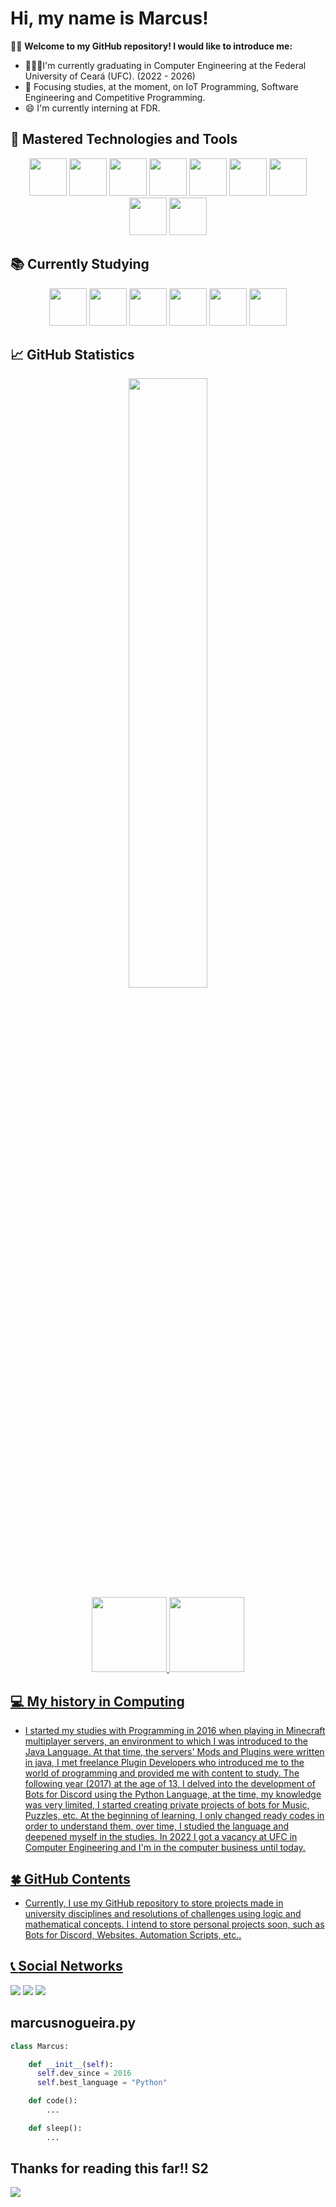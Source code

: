 # Hi, my name is Marcus!

🙋‍♂️ **Welcome to my GitHub repository! I would like to introduce me:**<br/>
- 👨🏼‍🎓I'm currently graduating in Computer Engineering at the Federal University of Ceará (UFC). (2022 - 2026)
- 🌱 Focusing studies, at the moment, on IoT Programming, Software Engineering and Competitive Programming.
- 😄 I'm currently interning at FDR.

## 🔭 **Mastered Technologies and Tools**<br/>
<div align='center'>
   <img src="https://cdn.jsdelivr.net/gh/devicons/devicon/icons/python/python-original.svg" width="60" height="60"/>
   <img src="https://cdn.jsdelivr.net/gh/devicons/devicon/icons/c/c-original.svg" width="60" height="60"/>
   <img src="https://cdn.jsdelivr.net/gh/devicons/devicon/icons/javascript/javascript-original.svg" width="60" height="60"/>
   <img src="https://cdn.jsdelivr.net/gh/devicons/devicon/icons/java/java-original.svg" width="60" height="60"/>
   <img src="https://cdn.jsdelivr.net/gh/devicons/devicon/icons/html5/html5-original.svg" width="60" height="60"/>
   <img src="https://cdn.jsdelivr.net/gh/devicons/devicon/icons/css3/css3-original.svg" width="60" height="60"/>
   <img src="https://cdn.jsdelivr.net/gh/devicons/devicon/icons/sass/sass-original.svg" width="60" height="60"/>
   <img src="https://cdn.jsdelivr.net/gh/devicons/devicon/icons/selenium/selenium-original.svg" width="60" height="60"/>
   <img src="https://cdn.jsdelivr.net/gh/devicons/devicon/icons/mysql/mysql-original.svg" width="60" height="60"/>
</div>


## 📚 **Currently Studying**<br/>
<div align='center'>
   <img src="https://cdn.jsdelivr.net/gh/devicons/devicon/icons/graphql/graphql-plain-wordmark.svg" width="60" height="60"/>
   <img src="https://cdn.jsdelivr.net/gh/devicons/devicon/icons/bulma/bulma-plain.svg" width="60" height="60"/>
   <img src="https://cdn.jsdelivr.net/gh/devicons/devicon/icons/typescript/typescript-original.svg" width="60" height="60"/>
   <img src="https://cdn.jsdelivr.net/gh/devicons/devicon/icons/django/django-plain.svg" width="60" height="60"/>
   <img src="https://cdn.jsdelivr.net/gh/devicons/devicon/icons/mongodb/mongodb-original.svg" width="60" height="60"/>
   <img src="https://cdn.jsdelivr.net/gh/devicons/devicon/icons/sqlite/sqlite-original.svg" width="60" height="60"/>
</div>

## 📈 **GitHub Statistics**
<div align='center'>
   <img width="50%"src="https://streak-stats.demolab.com?user=marcusnogueiraa&theme=dracula" />
</div>
<div align='center'>
   <a href="https://github.com/marcusnogueiraa">
   <img height="120em" src="https://github-readme-stats.vercel.app/api/top-langs/?username=marcusnogueiraa&layout=compact&langs_count=7&theme=dracula"/>
    <img height="120em" src="https://github-readme-stats.vercel.app/api?username=marcusnogueiraa&show_icons=true&theme=dracula&include_all_commits=true&count_private=true"/>
</div>

## 💻 **My history in Computing**<br/>
 - I started my studies with Programming in 2016 when playing in Minecraft multiplayer servers, an environment to which I was introduced to the Java Language. At that time, the servers' Mods and Plugins were written in java, I met freelance Plugin Developers who introduced me to the world of programming and provided me with content to study. The following year (2017) at the age of 13, I delved into the development of Bots for Discord using the Python Language, at the time, my knowledge was very limited, I started creating private projects of bots for Music, Puzzles, etc. At the beginning of learning, I only changed ready codes in order to understand them, over time, I studied the language and deepened myself in the studies. In 2022 I got a vacancy at UFC in Computer Engineering and I'm in the computer business until today.
 
## 🍀 **GitHub Contents**<br/>
- Currently, I use my GitHub repository to store projects made in university disciplines and resolutions of challenges using logic and mathematical concepts. I intend to store personal projects soon, such as Bots for Discord, Websites, Automation Scripts, etc..

 ## 📞 **Social Networks**<br/>
<div>
   <a href = "mailto:marcusnogueiraa@gmail.com"><img src="https://img.shields.io/badge/Gmail-D14836?style=for-the-badge&logo=gmail&logoColor=white" target="_blank"></a>
   <a href="https://www.linkedin.com/in/marcusnogueiraa" target="_blank"><img src="https://img.shields.io/badge/-LinkedIn-%230077B5?style=for-the-badge&logo=linkedin&logoColor=white" target="_blank"></a>   
   <a href="https://instagram.com/m4rcusnogu3ir4" target="_blank"><img src="https://img.shields.io/badge/-Instagram-%23E4405F?style=for-the-badge&logo=instagram&logoColor=white" target="_blank"></a>
<div/>

## marcusnogueira.py
```py
class Marcus:

    def __init__(self):
      self.dev_since = 2016
      self.best_language = "Python"

    def code():
        ...

    def sleep():
        ...
```

## **Thanks for reading this far!! S2**<br/>
<img src="https://media2.giphy.com/media/3o6Mb9rUQ5v4ZnBbzO/giphy.gif?cid=790b76110776fb7d0a9c28ffeb289c213502a1f0d7869d79&rid=giphy.gif&ct=g">

